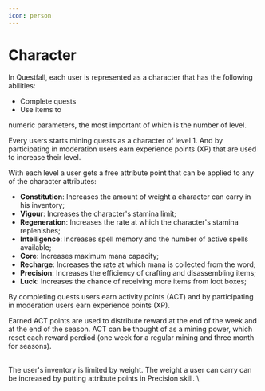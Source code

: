 ```yaml
---
icon: person
---
```


# Character

In Questfall, each user is represented as a character that has the following abilities:

* Complete quests
* Use items to&#x20;

numeric parameters, the most important of which is the number of level.&#x20;

Every users starts mining quests as a character of level 1. And by participating in moderation users earn experience points (XP) that are used to increase their level.

With each level a user gets a free attribute point that can be applied to any of the character attributes:

* **Constitution**: Increases the amount of weight a character can carry in his inventory;
* **Vigour**: Increases the character's stamina limit;
* **Regeneration**: Increases the rate at which the character's stamina replenishes;
* **Intelligence**: Increases spell memory and the number of active spells available;
* **Core**: Increases maximum mana capacity;
* **Recharge**: Increases the rate at which mana is collected from the word;
* **Precision**: Increases the efficiency of crafting and disassembling items;
* **Luck**: Increases the chance of receiving more items from loot boxes;

By completing quests users earn activity points (ACT) and by participating in moderation users earn experience points (XP).

Earned ACT points are used to distribute reward at the end of the week and at the end of the season. ACT can be thought of as a mining power, which reset each reward perdiod (one week for a regular mining and three month for seasons).

\
The user's inventory is limited by weight. The weight a user can carry can be increased by putting attribute points in Precision skill. \
